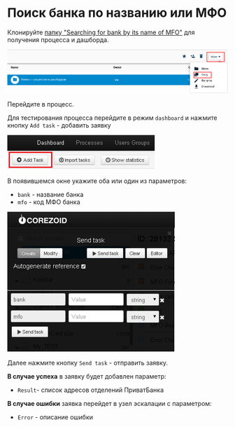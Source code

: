 # Поиск банка по названию или МФО

Клонируйте [папку "Searching for bank by its name of MFO"](https://admin.corezoid.com/folder/conv/6081) для получения процесса и дашборда.

![](../img/copy_folder.png)

Перейдите в процесс.

Для тестирования процесса перейдите в режим `dashboard` и нажмите кнопку `Add task` - добавить заявку

![](../img/mandrill_dashboard.png)

В появившемся окне укажите оба или один из параметров:
*   `bank` - название банка
*   `mfo` - код МФО банка

![](../img/mfo.png)

Далее нажмите кнопку `Send task` - отправить заявку.

**В случае успеха** в заявку будет добавлен параметр:

* `Result`- список адресов отделений ПриватБанка

**В случае ошибки** заявка перейдет в узел эскалации с параметром:
* `Error` - описание ошибки
